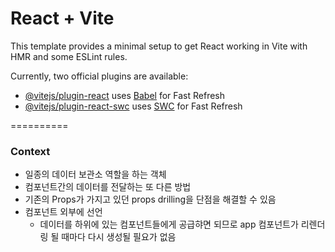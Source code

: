 # React + Vite

This template provides a minimal setup to get React working in Vite with HMR and some ESLint rules.

Currently, two official plugins are available:

- [@vitejs/plugin-react](https://github.com/vitejs/vite-plugin-react/blob/main/packages/plugin-react/README.md) uses [Babel](https://babeljs.io/) for Fast Refresh
- [@vitejs/plugin-react-swc](https://github.com/vitejs/vite-plugin-react-swc) uses [SWC](https://swc.rs/) for Fast Refresh


==========

### Context
- 일종의 데이터 보관소 역할을 하는 객체
- 컴포넌트간의 데이터를 전달하는 또 다른 방법
- 기존의 Props가 가지고 있던 props drilling을 단점을 해결할 수 있음
- 컴포넌트 외부에 선언
  - 데이터를 하위에 있는 컴포넌트들에게 공급햐면 되므로 app 컴포넌트가 리렌더링 될 때마다 다시 생성될 필요가 없음